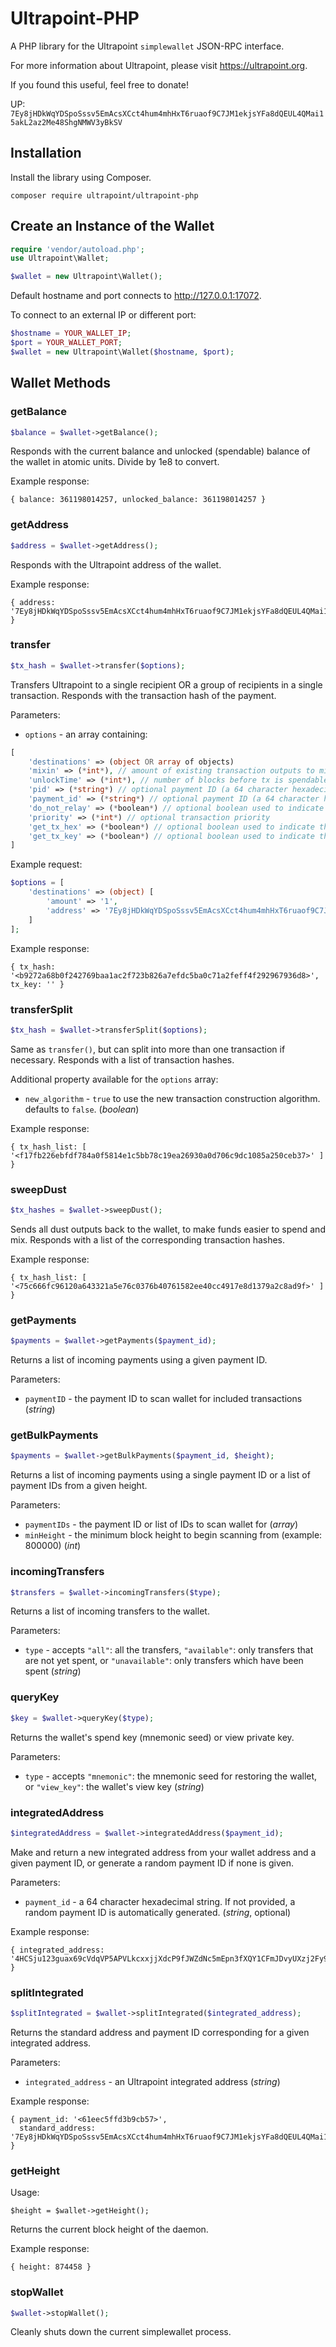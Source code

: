 # Ultrapoint-PHP

A PHP library for the Ultrapoint `simplewallet` JSON-RPC interface. 

For more information about Ultrapoint, please visit https://ultrapoint.org.

If you found this useful, feel free to donate!

UP: `7Ey8jHDkWqYDSpoSssv5EmAcsXCct4hum4mhHxT6ruaof9C7JM1ekjsYFa8dQEUL4QMai15akL2az2Me48ShgNMWV3yBkSV`

## Installation

Install the library using Composer.
    
    composer require ultrapoint/ultrapoint-php

## Create an Instance of the Wallet

```php
require 'vendor/autoload.php';
use Ultrapoint\Wallet;

$wallet = new Ultrapoint\Wallet();
```

Default hostname and port connects to http://127.0.0.1:17072.

To connect to an external IP or different port:

```php
$hostname = YOUR_WALLET_IP;
$port = YOUR_WALLET_PORT;
$wallet = new Ultrapoint\Wallet($hostname, $port);
```

## Wallet Methods

### getBalance

```php
$balance = $wallet->getBalance();
```

Responds with the current balance and unlocked (spendable) balance of the wallet in atomic units. Divide by 1e8 to convert.
    
Example response: 

```
{ balance: 361198014257, unlocked_balance: 361198014257 }
```

### getAddress

```php
$address = $wallet->getAddress();
```

Responds with the Ultrapoint address of the wallet.

Example response:

```
{ address: '7Ey8jHDkWqYDSpoSssv5EmAcsXCct4hum4mhHxT6ruaof9C7JM1ekjsYFa8dQEUL4QMai15akL2az2Me48ShgNMWV3yBkSV' }
```

### transfer

```php
$tx_hash = $wallet->transfer($options);
```

Transfers Ultrapoint to a single recipient OR a group of recipients in a single transaction. Responds with the transaction hash of the payment.

Parameters:

* `options` - an array containing: 

```php
[
    'destinations' => (object OR array of objects)
    'mixin' => (*int*), // amount of existing transaction outputs to mix yours with (default is 4)
    'unlockTime' => (*int*), // number of blocks before tx is spendable (default is 0)
    'pid' => (*string*) // optional payment ID (a 64 character hexadecimal string used for identifying the sender of a payment)
    'payment_id' => (*string*) // optional payment ID (a 64 character hexadecimal string used for identifying the sender of a payment)
    'do_not_relay' => (*boolean*) // optional boolean used to indicate whether a transaction should be relayed or not
    'priority' => (*int*) // optional transaction priority
    'get_tx_hex' => (*boolean*) // optional boolean used to indicate that the transaction should be returned as hex string after sending
    'get_tx_key' => (*boolean*) // optional boolean used to indicate that the transaction key should be returned after sending
]
```

Example request:
```php
$options = [
    'destinations' => (object) [
        'amount' => '1',
        'address' => '7Ey8jHDkWqYDSpoSssv5EmAcsXCct4hum4mhHxT6ruaof9C7JM1ekjsYFa8dQEUL4QMai15akL2az2Me48ShgNMWV3yBkSV'
    ]
];
```

Example response:

```
{ tx_hash: '<b9272a68b0f242769baa1ac2f723b826a7efdc5ba0c71a2feff4f292967936d8>', tx_key: '' }
```

### transferSplit

```php
$tx_hash = $wallet->transferSplit($options);
```

Same as `transfer()`, but can split into more than one transaction if necessary. Responds with a list of transaction hashes.

Additional property available for the `options` array:

* `new_algorithm` - `true` to use the new transaction construction algorithm. defaults to `false`. (*boolean*)

Example response:

```
{ tx_hash_list: [ '<f17fb226ebfdf784a0f5814e1c5bb78c19ea26930a0d706c9dc1085a250ceb37>' ] }
```

### sweepDust

```php
$tx_hashes = $wallet->sweepDust();
```

Sends all dust outputs back to the wallet, to make funds easier to spend and mix. Responds with a list of the corresponding transaction hashes.

Example response:

```
{ tx_hash_list: [ '<75c666fc96120a643321a5e76c0376b40761582ee40cc4917e8d1379a2c8ad9f>' ] }
```

### getPayments

```php
$payments = $wallet->getPayments($payment_id);
```

Returns a list of incoming payments using a given payment ID.

Parameters:

* `paymentID` - the payment ID to scan wallet for included transactions (*string*)

### getBulkPayments

```php
$payments = $wallet->getBulkPayments($payment_id, $height);
```

Returns a list of incoming payments using a single payment ID or a list of payment IDs from a given height.

Parameters:

* `paymentIDs` - the payment ID or list of IDs to scan wallet for (*array*)
* `minHeight` - the minimum block height to begin scanning from (example: 800000) (*int*)

### incomingTransfers

```php
$transfers = $wallet->incomingTransfers($type);
```

Returns a list of incoming transfers to the wallet.

Parameters:

* `type` - accepts `"all"`: all the transfers, `"available"`: only transfers that are not yet spent, or `"unavailable"`: only transfers which have been spent (*string*)

### queryKey

```php
$key = $wallet->queryKey($type);
```

Returns the wallet's spend key (mnemonic seed) or view private key.

Parameters:

* `type` - accepts `"mnemonic"`: the mnemonic seed for restoring the wallet, or `"view_key"`: the wallet's view key (*string*)

### integratedAddress

```php
$integratedAddress = $wallet->integratedAddress($payment_id);
```

Make and return a new integrated address from your wallet address and a given payment ID, or generate a random payment ID if none is given.

Parameters:

* `payment_id` - a 64 character hexadecimal string. If not provided, a random payment ID is automatically generated. (*string*, optional)

Example response:

```
{ integrated_address: '4HCSju123guax69cVdqVP5APVLkcxxjjXdcP9fJWZdNc5mEpn3fXQY1CFmJDvyUXzj2Fy9XafvUgMbW91ZoqwqmQ96NYBVqEd6JAu9j3gk' }
```

### splitIntegrated

```php
$splitIntegrated = $wallet->splitIntegrated($integrated_address);
```

Returns the standard address and payment ID corresponding for a given integrated address.

Parameters:

* `integrated_address` - an Ultrapoint integrated address (*string*)

Example response:

```
{ payment_id: '<61eec5ffd3b9cb57>',
  standard_address: '7Ey8jHDkWqYDSpoSssv5EmAcsXCct4hum4mhHxT6ruaof9C7JM1ekjsYFa8dQEUL4QMai15akL2az2Me48ShgNMWV3yBkSV' }
```

### getHeight 
Usage:

```
$height = $wallet->getHeight();
```

Returns the current block height of the daemon.

Example response:

```
{ height: 874458 }
```

### stopWallet

```php
$wallet->stopWallet();
```

Cleanly shuts down the current simplewallet process.